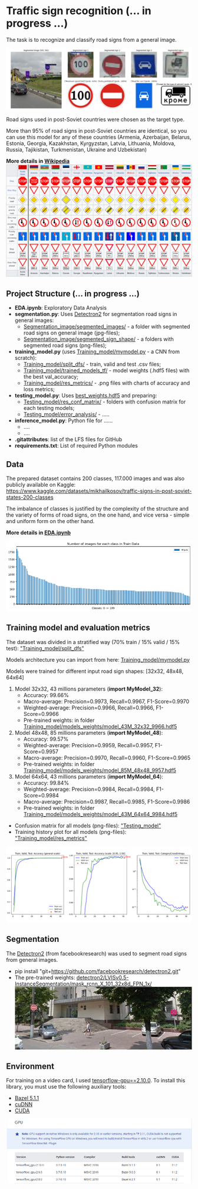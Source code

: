 # Traffic sign recognition (... in progress ...)
The task is to recognize and classify road signs from a general image.

![](readme_images/Final_image.png)

Road signs used in post-Soviet countries were chosen as the target type.

More than 95% of road signs in post-Soviet countries are identical, so you can use this model for any of these countries 
(Armenia, Azerbaijan, Belarus, Estonia, Georgia, Kazakhstan, Kyrgyzstan, Latvia, Lithuania, Moldova, Russia, Tajikistan, Turkmenistan, Ukraine and Uzbekistan)

**More details in [Wikipedia](https://en.wikipedia.org/wiki/Traffic_signs_in_post-Soviet_states)**
![](readme_images/Traffic_signs_in_post_Soviet_states.png)

## Project Structure (... in progress ...)
- **EDA.ipynb**: Exploratory Data Analysis
- **segmentation.py**: Uses [Detectron2](https://github.com/facebookresearch/detectron2/blob/main/MODEL_ZOO.md) for segmentation road signs in general images:
  - [Segmentation_image/segmented_images/]() - a folder with segmented road signs on general image (jpg-files);
  - [Segmentation_image/segmented_sign_shape/]() - a folders with segmented road signs (png-files);
- **training_model.py** (uses [Training_model/mymodel.py]() - a CNN from scratch):
  - [Training_model/split_dfs/]() - train, valid and test .csv files;
  - [Training_model/trained_models_tf/]() - model weights (.hdf5 files) with the best val_accuracy;
  - [Training_model/res_metrics/]() - .png files with charts of accuracy and loss metrics;
- **testing_model.py**: Uses [best_weights.hdf5](Training_model/models_weights/best_weights.hdf5) and preparing:
  - [Testing_model/res_conf_matrix/]() - folders with confusion matrix for each testing models;
  - [Testing_model/error_analysis/]() - .....
- **inference_model.py**: Python file for ......
  - ....
  - ....
- **.gitattributes**: list of the LFS files for GitHub
- **requirements.txt**: List of required Python modules

## Data
The prepared dataset contains 200 classes, 117.000 images and was also publicly available on Kaggle:
https://www.kaggle.com/datasets/mikhailkosov/traffic-signs-in-post-soviet-states-200-classes

The imbalance of classes is justified by the complexity of the structure and the variety of forms of road signs, on the one hand,
and vice versa - simple and uniform form on the other hand.

**More details in [EDA.ipynb](EDA.ipynb)**

![](readme_images/Class_numbers.png)

## Training model and evaluation metrics
The dataset was divided in a stratified way (70% train / 15% valid / 15% test): ["Training_model/split_dfs"](Training_model/split_dfs)

Models architecture you can import from here: [Training_model/mymodel.py](Training_model/mymodel.py)

Models were trained for different input road sign shapes: [32x32, 48x48, 64x64]
1) Model 32x32, 43 millions parameters (**import MyModel_32**):
   * Accuracy: 99.66%
   * Macro-average: Precision=0.9973, Recall=0.9967, F1-Score=0.9970
   * Weighted-average: Precision=0.9966, Recall=0.9966, F1-Score=0.9966
   * Pre-trained weights: in folder [Training_model/models_weights/model_43M_32x32_9966.hdf5](Training_model/models_weights/model_43M_32x32_9966.hdf5)
2) Model 48x48, 85 millions parameters (**import MyModel_48**):
   * Accuracy: 99.57%
   * Weighted-average: Precision=0.9959, Recall=0.9957, F1-Score=0.9957
   * Macro-average: Precision=0.9970, Recall=0.9960, F1-Score=0.9965
   * Pre-trained weights: in folder [Training_model/models_weights/model_85M_48x48_9957.hdf5](Training_model/models_weights/model_85M_48x48_9957.hdf5) 
3) Model 64x64, 43 millions parameters (**import MyModel_64**):
   * Accuracy: 99.84%
   * Weighted-average: Precision=0.9984, Recall=0.9984, F1-Score=0.9984
   * Macro-average: Precision=0.9987, Recall=0.9985, F1-Score=0.9986
   * Pre-trained weights: in folder [Training_model/models_weights/model_43M_64x64_9984.hdf5](Training_model/models_weights/model_43M_64x64_9984.hdf5)

* Confusion matrix for all models (png-files): ["Testing_model"](Testing_model)
* Training history plot for all models (png-files): ["Training_model/res_metrics"](Training_model/res_metrics)

![](readme_images/model_43M_64x64_9984.png)

## Segmentation
The [Detectron2]((https://github.com/facebookresearch/detectron2/blob/main/MODEL_ZOO.md)) 
(from facebookresearch) was used to segment road signs from general images.

* pip install "git+https://github.com/facebookresearch/detectron2.git"
* The pre-trained weights: [detectron2/LVISv0.5-InstanceSegmentation/mask_rcnn_X_101_32x8d_FPN_1x/](https://dl.fbaipublicfiles.com/detectron2/LVISv0.5-InstanceSegmentation/mask_rcnn_X_101_32x8d_FPN_1x/144219108/model_final_5e3439.pkl)
![](readme_images/Segmented_Image.png)

## Environment
For training on a video card, I used [tensorflow-gpu==2.10.0](https://www.tensorflow.org/install/source_windows). To install this library, you must use the following auxiliary tools:
   * [Bazel 5.1.1](https://github.com/bazelbuild/bazel/releases?q=5.1.1&expanded=true)
   * [cuDNN](https://developer.nvidia.com/rdp/cudnn-archive)
   * [CUDA](https://developer.nvidia.com/cuda-toolkit-archive)
   
![](readme_images/enviroment.png)



